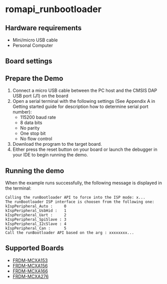 # romapi_runbootloader

## Hardware requirements
- Mini/micro USB cable
- Personal Computer

## Board settings

## Prepare the Demo
1.  Connect a micro USB cable between the PC host and the CMSIS DAP USB port (J1) on the board
2.  Open a serial terminal with the following settings (See Appendix A in Getting started guide for description how to determine serial port number):
    - 115200 baud rate
    - 8 data bits
    - No parity
    - One stop bit
    - No flow control
3.  Download the program to the target board.
4.  Either press the reset button on your board or launch the debugger in your IDE to begin running the demo.

## Running the demo

When the example runs successfully, the following message is displayed in the terminal:

```
Calling the runBootloader API to force into the ISP mode: x...
The runBootloader ISP interface is choosen from the following one:
kIspPeripheral_Auto :     0
kIspPeripheral_UsbHid :   1
kIspPeripheral_Uart :     2
kIspPeripheral_SpiSlave : 3
kIspPeripheral_I2cSlave : 4
kIspPeripheral_Can :      5
Call the runBootloader API based on the arg : xxxxxxxx...
```

## Supported Boards
- [FRDM-MCXA153](../../../_boards/frdmmcxa153/driver_examples/romapi/runbootloader/example_board_readme.md)
- [FRDM-MCXA156](../../../_boards/frdmmcxa156/driver_examples/romapi/runbootloader/example_board_readme.md)
- [FRDM-MCXA166](../../../_boards/frdmmcxa166/driver_examples/romapi/runbootloader/example_board_readme.md)
- [FRDM-MCXA276](../../../_boards/frdmmcxa276/driver_examples/romapi/runbootloader/example_board_readme.md)
